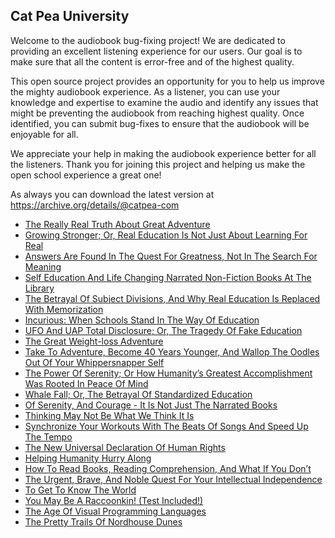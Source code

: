 Cat Pea University
---

Welcome to the audiobook bug-fixing project! We are dedicated to providing an excellent listening experience for our users. Our goal is to make sure that all the content is error-free and of the highest quality.

This open source project provides an opportunity for you to help us improve the mighty audiobook experience. As a listener, you can use your knowledge and expertise to examine the audio and identify any issues that might be preventing the audiobook from reaching highest quality. Once identified, you can submit bug-fixes to ensure that the audiobook will be enjoyable for all.

We appreciate your help in making the audiobook experience better for all the listeners. Thank you for joining this project and helping us make the open school experience a great one!

As always you can download the latest version at https://archive.org/details/@catpea-com

- [The Really Real Truth About Great Adventure](docs/poem-1237.mp3)
- [Growing Stronger; Or, Real Education Is Not Just About Learning For Real](docs/poem-1236.mp3)
- [Answers Are Found In The Quest For Greatness, Not In The Search For Meaning](docs/poem-1235.mp3)
- [Self Education And Life Changing Narrated Non-Fiction Books At The Library](docs/poem-1234.mp3)
- [The Betrayal Of Subject Divisions, And Why Real Education Is Replaced With Memorization](docs/poem-1233.mp3)
- [Incurious: When Schools Stand In The Way Of Education](docs/poem-1232.mp3)
- [UFO And UAP Total Disclosure; Or, The Tragedy Of Fake Education](docs/poem-1231.mp3)
- [The Great Weight-loss Adventure](docs/poem-1230.mp3)
- [Take To Adventure, Become 40 Years Younger, And Wallop The Oodles Out Of Your Whippersnapper Self](docs/poem-1229.mp3)
- [The Power Of Serenity; Or How Humanity’s Greatest Accomplishment Was Rooted In Peace Of Mind](docs/poem-1228.mp3)
- [Whale Fall; Or, The Betrayal Of Standardized Education](docs/poem-1227.mp3)
- [Of Serenity, And Courage - It Is Not Just The Narrated Books](docs/poem-1226.mp3)
- [Thinking May Not Be What We Think It Is](docs/poem-1225.mp3)
- [Synchronize Your Workouts With The Beats Of Songs And Speed Up The Tempo](docs/poem-1224.mp3)
- [The New Universal Declaration Of Human Rights](docs/poem-1223.mp3)
- [Helping Humanity Hurry Along](docs/poem-1222.mp3)
- [How To Read Books, Reading Comprehension, And What If You Don’t](docs/poem-1221.mp3)
- [The Urgent, Brave, And Noble Quest For Your Intellectual Independence](docs/poem-1220.mp3)
- [To Get To Know The World](docs/poem-1219.mp3)
- [You May Be A Raccoonkin! (Test Included!)](docs/poem-1218.mp3)
- [The Age Of Visual Programming Languages](docs/poem-1217.mp3)
- [The Pretty Trails Of Nordhouse Dunes](docs/poem-1216.mp3)

